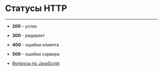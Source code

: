 # Статусы HTTP

---

- **200** - успех
- **300** - редирект
- **400** - ошибки клиента
- **500** - ошибки сервера

- [Вопросы по JavaScript](../javaScript.md)
